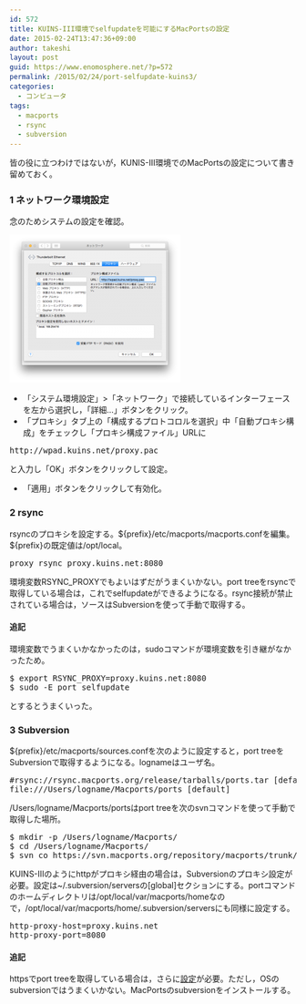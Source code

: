 ```yaml
---
id: 572
title: KUINS-III環境でselfupdateを可能にするMacPortsの設定
date: 2015-02-24T13:47:36+09:00
author: takeshi
layout: post
guid: https://www.enomosphere.net/?p=572
permalink: /2015/02/24/port-selfupdate-kuins3/
categories:
  - コンピュータ
tags:
  - macports
  - rsync
  - subversion
---
```

皆の役に立つわけではないが，KUNIS-III環境でのMacPortsの設定について書き留めておく。<!--more-->
<h3>1 ネットワーク環境設定</h3>
念のためシステムの設定を確認。

<a href="/wp-content/uploads/2015/02/network_preference.png"><img class="alignnone size-medium wp-image-574" src="/wp-content/uploads/2015/02/network_preference-300x260.png" alt="network_preference" width="300" height="260" /></a>
<ul>
	<li>「システム環境設定」&gt;「ネットワーク」で接続しているインターフェースを左から選択し，「詳細...」ボタンをクリック。</li>
	<li>「プロキシ」タブ上の「構成するプロトコロルを選択」中「自動プロキシ構成」をチェックし「プロキシ構成ファイル」URLに</li>
</ul>
<pre>http://wpad.kuins.net/proxy.pac</pre>
と入力し「OK」ボタンをクリックして設定。
<ul>
	<li>「適用」ボタンをクリックして有効化。</li>
</ul>
<h3>2 rsync</h3>
rsyncのプロキシを設定する。${prefix}/etc/macports/macports.confを編集。${prefix}の既定値は/opt/local。
<pre>proxy_rsync proxy.kuins.net:8080
</pre>
環境変数RSYNC_PROXYでもよいはずだがうまくいかない。port treeをrsyncで取得している場合は，これでselfupdateができるようになる。rsync接続が禁止されている場合は，ソースはSubversionを使って手動で取得する。
<h4>追記</h4>
環境変数でうまくいかなかったのは，sudoコマンドが環境変数を引き継がなかったため。
<pre>$ export RSYNC_PROXY=proxy.kuins.net:8080
$ sudo -E port selfupdate
</pre>
とするとうまくいった。
<h3>3 Subversion</h3>
${prefix}/etc/macports/sources.confを次のように設定すると，port treeをSubversionで取得するようになる。lognameはユーザ名。
<pre>#rsync://rsync.macports.org/release/tarballs/ports.tar [default]
file:///Users/logname/Macports/ports [default]
</pre>
/Users/logname/Macports/portsはport treeを次のsvnコマンドを使って手動で取得した場所。
<pre>$ mkdir -p /Users/logname/Macports/
$ cd /Users/logname/Macports/
$ svn co https://svn.macports.org/repository/macports/trunk/dports/ ports
</pre>
KUINS-IIIのようにhttpがプロキシ経由の場合は，Subversionのプロキシ設定が必要。設定は~/.subversion/serversの[global]セクションにする。portコマンドのホームディレクトリは/opt/local/var/macports/homeなので，/opt/local/var/macports/home/.subversion/serversにも同様に設定する。
<pre>http-proxy-host=proxy.kuins.net
http-proxy-port=8080
</pre>
<h4>追記</h4>
httpsでport treeを取得している場合は，さらに<a href="https://trac.macports.org/wiki/howto/SyncingWithSVN">設定</a>が必要。ただし，OSのsubversionではうまくいかない。MacPortsのsubversionをインストールする。